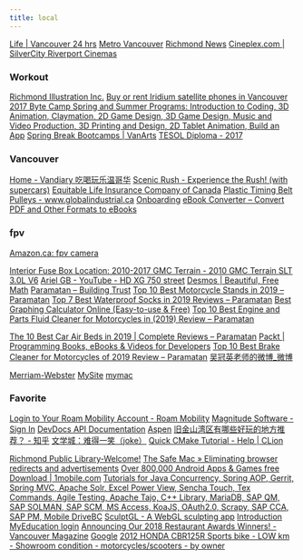 ```yaml
---
title: local
---
```


<a href="http://vancouver.24hrs.ca/life">Life | Vancouver 24 hrs</a>
<a href="http://www.metronews.ca/vancouver.html">Metro Vancouver</a>
<a href="http://www.richmond-news.com/">Richmond News</a>
<a href="http://www.cineplex.com/Theatre/silvercity-riverport-cinemas">Cineplex.com | SilverCity Riverport Cinemas</a>
<H3 LAST_MODIFIED="1562794450">Workout</H3>

<a href="http://www.tomrichmond.com/">Richmond Illustration Inc.</a>
<a href="http://bccommunications.ca/iridium-satellite-phones/">Buy or rent Iridium satellite phones in Vancouver</a>
<a href="http://www.bytecamp.ca/">2017 Byte Camp Spring and Summer Programs: Introduction to Coding, 3D Animation, Claymation, 2D Game Design, 3D Game Design, Music and Video Production, 3D Printing and Design, 2D Tablet Animation, Build an App</a>
<a href="https://www.vanarts.com/programs/spring-break-bootcamps/">Spring Break Bootcamps | VanArts</a>
<a href="http://teach.ilacic.com/?gclid=Cj0KCQjw0K7NBRC7ARIsAEaqLRHaYKvbpP9WX6jW0ZCdqT3bc1uLe4Q2jnxabqrfyPEFycKO_YBLo6YaAkYfEALw_wcB">TESOL Diploma - 2017</a>
<H3 LAST_MODIFIED="1562794450">Vancouver</H3>

<a href="https://www.vandiary.com/">Home - Vandiary 吃喝玩乐温哥华</a>
<a href="https://scenicrush.com/">Scenic Rush - Experience the Rush! (with supercars)</a>
<a href="https://www.equitable.ca/">Equitable Life Insurance Company of Canada</a>
<a href="https://www.globalindustrial.ca/c/motors/timing-belts?trackType=0&infoParam.campaignId=C5E&gclid=CjwKCAiAm7LSBRBBEiwAvL1-L6r6drWwA6zxTvKnpCIlAN08o7MxDvoC_tjQNwYQQA9WDRbhsz8FXBoCxisQAvD_BwE">Plastic Timing Belt Pulleys - www.globalindustrial.ca</a>
<a href="https://onboarding.ultipro.ca/HRB5000HRBCI/NewHire">Onboarding</a>
<a href="http://toepub.com/">eBook Converter – Convert PDF and Other Formats to eBooks</a>
<H3 LAST_MODIFIED="1562794450">fpv</H3>

<a href="https://www.amazon.ca/s/?ie=UTF8&keywords=fpv+camera&tag=googcana-20&index=aps&hvadid=208380084142&hvpos=1t1&hvnetw=g&hvrand=12849192927541056515&hvpone=&hvptwo=&hvqmt=e&hvdev=c&hvdvcmdl=&hvlocint=&hvlocphy=9001565&hvtargid=kwd-300547662883&ref=pd_sl_2vsfkd3jc_e">Amazon.ca: fpv camera</a>

<a href="https://www.carcarekiosk.com/video/2010_GMC_Terrain_SLT_3.0L_V6/fuse_interior/replace">Interior Fuse Box Location: 2010-2017 GMC Terrain - 2010 GMC Terrain SLT 3.0L V6</a>
<a href="https://www.youtube.com/channel/UCWCzYI4_0oMJ5aXiElnathg">Ariel GB - YouTube - HD XG 750 street</a>
<a href="https://www.desmos.com/">Desmos | Beautiful, Free Math</a>
<a href="https://paramatan.com/">Paramatan – Building Trust</a>
<a href="https://paramatan.com/best-motorcycle-stands/">Top 10 Best Motorcycle Stands in 2019 – Paramatan</a>
<a href="https://paramatan.com/best-waterproof-socks/">Top 7 Best Waterproof Socks in 2019 Reviews – Paramatan</a>
<a href="https://www.meta-calculator.com/?panel-101-equations&data-bounds-xMin=-512&data-bounds-xMax=512&data-bounds-yMin=-704&data-bounds-yMax=704&data-equations-0=%22y%3D15*x%5E(1%2F3)%22&data-rand=undefined&data-hideGrid=false">Best Graphing Calculator Online (Easy-to-use &amp; Free)</a>
<a href="https://paramatan.com/best-engine-and-parts-fluid-cleaner-for-motorcycles/">Top 10 Best Engine and Parts Fluid Cleaner for Motorcycles in (2019) Review – Paramatan</a>

<a href="https://paramatan.com/best-car-air-beds-reviews/">The 10 Best Car Air Beds in 2019 | Complete Reviews – Paramatan</a>
<a href="https://www.packtpub.com/">Packt | Programming Books, eBooks &amp; Videos for Developers</a>
<a href="https://paramatan.com/best-brake-cleaner-for-motorcycles/">Top 10 Best Brake Cleaner for Motorcycles of 2019 Review – Paramatan</a>
<a href="https://www.weibo.com/p/1005053199748583/home?from=page_100505&mod=TAB">吴冠英老师的微博_微博</a>

<a href="https://www.merriam-webster.com/">Merriam-Webster</a>
<a href="http://jzd9:8088/index.html">MySite</a>
<a href="file:///Users/jzou/www/index.html">mymac</a>

<H3 LAST_MODIFIED="1572897320">Favorite</H3>

<a href="https://roammobility.com/login">Login to Your Roam Mobility Account - Roam Mobility</a>
<a href="https://magnitudesoftware.okta.com/">Magnitude Software - Sign In</a>
<a href="https://devdocs.io/">DevDocs API Documentation</a>
<a href="https://www.myeducation.gov.bc.ca/aspen/logon.do;jsessionid=E751E2173303C5D423621D2816B898F6.vaspnapprd7">Aspen</a>
<a href="https://www.zhihu.com/question/25854342">旧金山湾区有哪些好玩的地方推荐？ - 知乎</a>
<a href="http://bbs.wenxuecity.com/joke/">文学城：难得一笑（joke）</a>
<a href="https://www.jetbrains.com/help/clion/quick-cmake-tutorial.html">Quick CMake Tutorial - Help | CLion</a>

<a href="http://www.yourlibrary.ca/">Richmond Public Library-Welcome!</a>
<a href="http://www.thesafemac.com/eliminating-browser-redirects-and-advertisements/">The Safe Mac » Eliminating browser redirects and advertisements</a>
<a href="http://www.1mobile.com/">Over 800,000 Android Apps &amp; Games free Download | 1mobile.com</a>
<a href="https://www.tutorialspoint.com/">Tutorials for Java Concurrency, Spring AOP, Gerrit, Spring MVC, Apache Solr, Excel Power View, Sencha Touch, Tex Commands, Agile Testing, Apache Tajo, C++ Library, MariaDB, SAP QM, SAP SOLMAN, SAP SCM, MS Access, KoaJS, OAuth2.0, Scrapy, SAP CCA, SAP PM, </a>
<a href="http://www.drivebc.ca/mobile/">Mobile DriveBC</a>
<a href="https://stephaneginier.com/sculptgl/">SculptGL - A WebGL sculpting app</a>
<a href="https://developer.couchbase.com/documentation/server/4.1/introduction/intro.html">Introduction</a>
<a href="https://www.myeducation.gov.bc.ca/aspen/logon.do">MyEducation login</a>
<a href="http://vanmag.com/taste/restaurant-awards/announcing-our-2018-restaurant-awards-winners/">Announcing Our 2018 Restaurant Awards Winners! - Vancouver Magazine</a>
<a href="https://www.google.com/">Google</a>
<a href="https://vancouver.craigslist.org/rch/mcy/d/richmond-2012-honda-cbr125r-sports-bike/6886859884.html">2012 HONDA CBR125R Sports bike - LOW km - Showroom condition - motorcycles/scooters - by owner</a>

